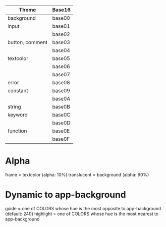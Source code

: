 | Theme           | Base16 |
| --------------- | ------ |
| background      | base00 |
| input           | base01 |
|                 | base02 |
| button, comment | base03 |
|                 | base04 |
| textcolor       | base05 |
|                 | base06 |
|                 | base07 |
| error           | base08 |
| constant        | base09 |
|                 | base0A |
| string          | base0B |
| keyword         | base0C |
|                 | base0D |
| function        | base0E |
|                 | base0F |

# Alpha

frame = textcolor (alpha: 10%)
translucent = background (alpha: 90%)

# Dynamic to app-background

guide = one of COLORS whose hue is the most opposite to app-background (default: 240)
highlight = one of COLORS whose hue is the most nearest to app-background
